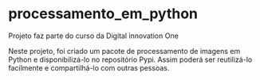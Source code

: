 # processamento_em_python
Projeto faz parte do curso da Digital innovation One

Neste projeto, foi criado um pacote de processamento de imagens em Python e disponibilizá-lo no repositório Pypi. 
Assim poderá ser reutilizá-lo facilmente e compartilhá-lo com outras pessoas. 
